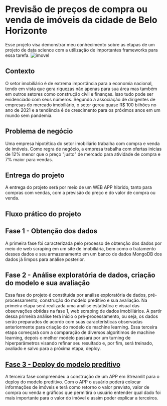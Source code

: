 # Previsão de preços de compra ou venda de imóveis da cidade de Belo Horizonte
    
Esse projeto visa demonstrar meu conhecimento sobre as etapas de um projeto de data science com a utilização de importantes frameworks para essa tarefa.
![imovel](https://cdn.pixabay.com/photo/2021/10/07/15/23/real-estate-6688945_960_720.jpg)
## Contexto
    
O setor imobiliário é de extrema importância para a economia nacional, tendo em vista que gera riquezas não apenas para sua área mas também em outros setores como construção civil e finanças. Isso tudo pode ser evidenciado com seus números. Segundo a associação de dirigentes de empresas do mercado imobiliário, o setor gerou quase R$ 100 bilhões no ano de 2021 e a tendência é de crescimento para os próximos anos em um mundo sem pandemia.
     
## Problema de negócio
     
Uma empresa hipotética do setor imobiliário trabalha com compra e venda de imóveis. Como regra de negócio, a empresa trabalha com ofertas inicias de 12% menor que o preço "justo" de mercado para atividade de compra e 7% maior para vendas.
       
## Entrega do projeto
     
A entrega do projeto será por meio de um WEB APP hibrido, tanto para compras com vendas, com a previsão do preço e do valor de compra ou venda.
    
## Fluxo prático do projeto
    
## Fase 1 - Obtenção dos dados
    
A primeira fase foi caracterizada pelo processo de obtenção dos dados por meio de web scraping em um site de imobiliária, bem como o tratamento desses dados e seu armazenamento em um banco de dados MongoDB dos dados já limpos para análise posterior.

## Fase 2 - Análise exploratória de dados, criação do modelo e sua avaliação
    
Essa fase do projeto é constituída por análise exploratória de dados, pré-processamento, construção do modelo preditivo e sua avaliação. Na primeira etapa será realizada uma análise estatística e visual das observações obtidas na fase 1, web scraping de dados imobiliários. A partir dessa primeira análise terá início o pré-processamento, ou seja, os dados serão preparados de acordo com suas características observadas anteriormente para criação do modelo de machine learning. Essa terceira etapa começará com a comparação de diversos algoritimos de machine learning, depois o melhor modelo passará por um turning de hiperparâmetros visando refinar seu resultado e, por fim, será treinado, avaliado e salvo para a próxima etapa, deploy.

## [Fase 3 - Deploy do modelo preditivo](https://joao-paulo-mariz-houseprediction-fase3-deployapp-esnydl.streamlit.app/)
        
A terceira fase compreendeu a construção de um APP em Streamlit para o deploy do modelo preditivo. Com o APP o usuário poderá colocar informações de imóveis e terá como retorno o valor previsto, valor de compra ou venda e gráficos que permitirá o usuário entender qual dado foi mais importante para o valor do imóvel e assim poder explicar a terceiros.
